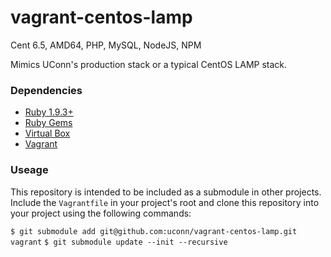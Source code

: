 vagrant-centos-lamp
=================

Cent 6.5, AMD64, PHP, MySQL, NodeJS, NPM

Mimics UConn's production stack or a typical CentOS LAMP stack.

### Dependencies

* [Ruby 1.9.3+](http://ruby-lang.org/)
* [Ruby Gems](http://rubygems.org/)
* [Virtual Box](https://www.virtualbox.org/)
* [Vagrant](https://www.vagrantup.com/)

### Useage

This repository is intended to be included as a submodule in other projects. Include the `Vagrantfile` in your project's root and clone this repository into your project using the following commands:

`$ git submodule add git@github.com:uconn/vagrant-centos-lamp.git vagrant`
`$ git submodule update --init --recursive`

